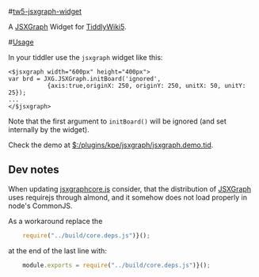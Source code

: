 #[tw5-jsxgraph-widget](https://kpe.github.io/tw5-jsxgraph-widget/)

A [JSXGraph](http://jsxgraph.uni-bayreuth.de/) Widget for [TiddlyWiki5](tiddlywiki.com).

#[Usage](https://kpe.github.io/tw5-jsxgraph-widget/)

In your tiddler use the ```jsxgraph``` widget like this:

```
<$jsxgraph width="600px" height="400px">
var brd = JXG.JSXGraph.initBoard('ignored',
           {axis:true,originX: 250, originY: 250, unitX: 50, unitY: 25});
...
</$jsxgraph>
```

Note that the first argument to ```initBoard()``` will be ignored (and set internally by the widget).

Check the demo at [$:/plugins/kpe/jsxgraph/jsxgraph.demo.tid](https://kpe.github.io/tw5-jsxgraph-widget/).

## Dev notes
When updating [jsxgraphcore.js](https://raw.githubusercontent.com/jsxgraph/jsxgraph/master/distrib/jsxgraphcore.js)
consider, that the distribution of [JSXGraph](https://github.com/jsxgraph/jsxgraph) uses 
requirejs through almond, and it somehow does not load properly in node's CommonJS.
 
As a workaround replace the

```js
    require("../build/core.deps.js")}();
```
at the end of the last line with:

```js
    module.exports = require("../build/core.deps.js")}();
```

